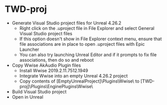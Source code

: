 # TWD-proj

* Generate Visual Studio project files for Unreal 4.26.2
  * Right click on the .uproject file in File Explorer and select General Visual Studio project files
  * If this option doesn't show in File Explorer context menu, ensure that file associations are in place to open .uproject files with Epic Launcher
  * You can also try launching Unreal Editor and if it prompts to fix file associations, then do so and reboot
* Copy Wwise AkAudio Plugin files
  * Install Wwise 2019.2.11.7512.1949
  * Integrate Wwise into an empty Unreal 4.26.2 project
  * Copy contents of [EmptyUnrealProject]\Plugins\Wwise\ to [TWD-proj]\Plugins\EnginePlugins\Wwise\
* Build Visual Studio project
* Open in Unreal
